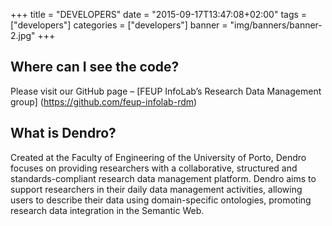 +++
title = "DEVELOPERS"
date = "2015-09-17T13:47:08+02:00"
tags = ["developers"]
categories = ["developers"]
banner = "img/banners/banner-2.jpg"
+++


## Where can I see the code?

Please visit our GitHub page – [FEUP InfoLab’s Research Data Management group] (https://github.com/feup-infolab-rdm)

## What is Dendro?

Created at the Faculty of Engineering of the University of Porto, Dendro focuses on providing researchers with a collaborative, structured and standards-compliant research data management platform. Dendro aims to support researchers in their daily data management activities, allowing users to describe their data using domain-specific ontologies, promoting research data integration in the Semantic Web.